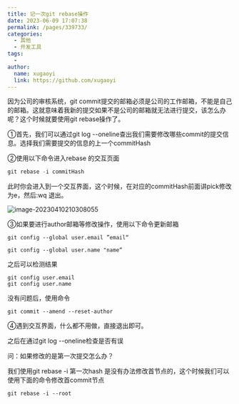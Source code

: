 ```yaml
---
title: 记一次git rebase操作
date: 2023-06-09 17:07:38
permalink: /pages/339733/
categories:
  - 其他
  - 开发工具
tags:
  - 
author: 
  name: xugaoyi
  link: https://github.com/xugaoyi
---
```



因为公司的审核系统，git commit提交的邮箱必须是公司的工作邮箱，不能是自己的邮箱。这就意味着我新的提交如果不是公司的邮箱就无法进行提交，该怎么办呢？这个时候就要使用git rebase操作了。

①首先，我们可以通过git log --oneline查出我们需要修改哪些commit的提交信息。选择我们需要提交的信息的上一个commitHash

②使用以下命令进入rebase 的交互页面

```SQL
git rebase -i commitHash
```

此时你会进入到一个交互界面，这个时候，在对应的commitHash前面讲pick修改为e，然后:wq 退出。

![image-20230410210308055](https://2290653824-github-io.oss-cn-hangzhou.aliyuncs.com/undefinedimage-20230410210308055.png)



③如果要进行author邮箱等修改操作，使用以下命令更新邮箱

```git
git config --global user.email ”email“

git config --global user.name "name“  
```

之后可以检测结果

```git
git config user.email
git config user.name
```

没有问题后，使用命令

```git
git commit --amend --reset-author
```

④遇到交互界面，什么都不用做，直接退出即可。

之后在通过git log --oneline检查是否有误



问：如果修改的是第一次提交怎么办？

我们使用git rebase -i 第一次hash 是没有办法修改首节点的，这个时候我们可以使用下面的命令修改首commit节点

```git
git rebase -i --root
```

